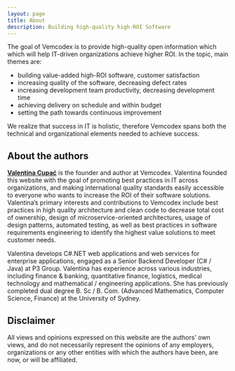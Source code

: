 ```yaml
---
layout: page
title: About
description: Building high-quality high-ROI Software
---
```


The goal of Vemcodex is to provide high-quality open information which which will help IT-driven organizations achieve higher ROI. In the topic, main themes are: 
* building value-added high-ROI software, customer satisfaction
* increasing quality of the software, decreasing defect rates
* increasing development team productivity, decreasing development time
* achieving delivery on schedule and within budget
* setting the path towards continuous improvement

We realize that success in IT is holistic, therefore Vemcodex spans both the technical and organizational elements needed to achieve success.

<h2>About the authors</h2>

<!-- TODO: VC: Check loop below -->

<!--

<ul>
    {% for author in site.data.authors %}
    <li>
        {{ author.name }}
    </li>
    {% endfor %}
</ul>

-->

<!-- Valentina Cupac -->

<a href="https://www.linkedin.com/in/valentinacupac/" target="_blank"><b>Valentina Cupać</b></a> is the founder and author at Vemcodex. Valentina founded this website with the goal of promoting best practices in IT across organizations, and making international quality standards easily accessible to everyone who wants to increase the ROI of their software solutions. Valentina’s primary interests and contributions to Vemcodex include best practices in high quality architecture and clean code to decrease total cost of ownership, design of microservice-oriented architectures, usage of design patterns, automated testing, as well as best practices in software requirements engineering to identify the highest value solutions to meet customer needs. 

Valentina develops C#.NET web applications and web services for enterprise applications, engaged as a Senior Backend Developer (C# / Java) at P3 Group. Valentina has experience across various industries, including finance & banking, quantitative finance, logistics, medical technology and mathematical / engineering applications. She has previously completed dual degree B. Sc / B. Com. (Advanced Mathematics, Computer Science, Finance) at the University of Sydney. 


<h2>Disclaimer</h2>

All views and opinions expressed on this website are the authors’ own views, and do not necessarily represent the opinions of any employers, organizations or any other entities with which the authors have been, are now, or will be affiliated.

